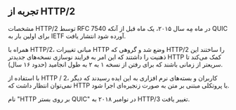 ## تجربه از HTTP/2

مشخصات HTTP/2 توسط RFC 7540 در ماه مِه سال ۲۰۱۵، یک ماه قبل از آنکه QUIC برای اولین بار به IETF آورده شود انتشار یافت.

همراه با HTTP/2، مبانی تغییرات HTTP وضع شد و گروهی که HTTP/2 را ساختند این ذهنیت را داشتند که این امر به فرایند نوسازی نسخه‌های جدیدتر HTTP کمک می‌کند تا سریعتر از زمانی باشند که برای رفتن از نسخه ۱ به ۲ به طول انجامید (حدود ۱۶ سال).

با استفاده از HTTP / 2، کاربران و بسته‌های نرم افزاری به این ایده رسیدند که دیگر نمی‌توان انتظار داشت که HTTP با پروتکلی مبتنی بر متن به صورت زنجیره‌ای اجرا شود.

نام "HTTP بر روی بستر QUIC" در نوامبر ۲۰۱۸ به HTTP/3 تغییر یافت.
